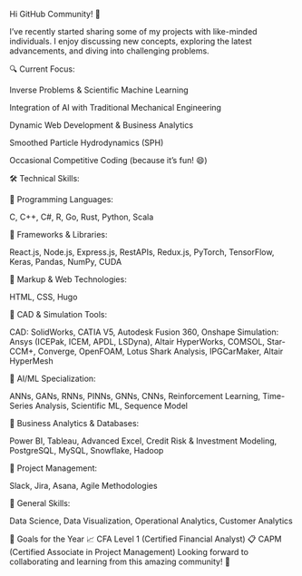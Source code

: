 Hi GitHub Community! 👋

I’ve recently started sharing some of my projects with like-minded individuals. I enjoy discussing new concepts, exploring the latest advancements, and diving into challenging problems.

🔍 Current Focus:

Inverse Problems & Scientific Machine Learning

Integration of AI with Traditional Mechanical Engineering

Dynamic Web Development & Business Analytics

Smoothed Particle Hydrodynamics (SPH)

Occasional Competitive Coding (because it’s fun! 😄)

🛠️ Technical Skills:

🔹 Programming Languages:

C, C++, C#, R, Go, Rust, Python, Scala

🔹 Frameworks & Libraries:

React.js, Node.js, Express.js, RestAPIs, Redux.js, PyTorch, TensorFlow, Keras, Pandas, NumPy, CUDA

🔹 Markup & Web Technologies:

HTML, CSS, Hugo

🔹 CAD & Simulation Tools:

CAD: SolidWorks, CATIA V5, Autodesk Fusion 360, Onshape
Simulation: Ansys (ICEPak, ICEM, APDL, LSDyna), Altair HyperWorks, COMSOL, Star-CCM+, Converge, OpenFOAM, Lotus Shark Analysis, IPGCarMaker, Altair HyperMesh

🔹 AI/ML Specialization:

ANNs, GANs, RNNs, PINNs, GNNs, CNNs, Reinforcement Learning, Time-Series Analysis, Scientific ML, Sequence Model

🔹 Business Analytics & Databases:

Power BI, Tableau, Advanced Excel, Credit Risk & Investment Modeling, PostgreSQL, MySQL, Snowflake, Hadoop

🔹 Project Management:

Slack, Jira, Asana, Agile Methodologies

🔹 General Skills:

Data Science, Data Visualization, Operational Analytics, Customer Analytics

🎯 Goals for the Year
📈 CFA Level 1 (Certified Financial Analyst)
📋 CAPM (Certified Associate in Project Management)
Looking forward to collaborating and learning from this amazing community! 🚀


